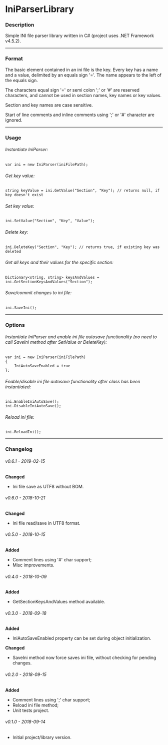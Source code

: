 # IniParserLibrary

### Description

Simple INI file parser library written in C# (project uses .NET Framework v4.5.2).

-----

### Format

The basic element contained in an ini file is the key. Every key has a name and a value, delimited by an equals sign '='. The name appears to the left of the equals sign.

The characters equal sign '=' or semi colon ';' or '#' are reserved characters, and cannot be used in section names, key names or key values.

Section and key names are case sensitive.

Start of line comments and inline comments using ';' or '#' character are ignored.

-----

### Usage

###### Instantiate IniParser:
```
var ini = new IniParser(iniFilePath);
```

###### Get key value:
```
string keyValue = ini.GetValue("Section", "Key"); // returns null, if key doesn't exist
```

###### Set key value:
```
ini.SetValue("Section", "Key", "Value");
```

###### Delete key:
```
ini.DeleteKey("Section", "Key"); // returns true, if existing key was deleted
```

###### Get all keys and their values for the specific section:
```
Dictionary<string, string> keysAndValues = ini.GetSectionKeysAndValues("Section");
```

###### Save/commit changes to ini file:
```
ini.SaveIni();
```

-----

### Options

###### Instantiate IniParser and enable ini file autosave functionality (no need to call SaveIni method after SetValue or DeleteKey):
```
var ini = new IniParser(iniFilePath)
{
    IniAutoSaveEnabled = true
};
```

###### Enable/disable ini file autosave functionality after class has been instantiated:
```
ini.EnableIniAutoSave();
ini.DisableIniAutoSave();
```

###### Reload ini file:
```
ini.ReloadIni();
```

-----

### Changelog

###### v0.6.1 - 2019-02-15

**Changed**

* Ini file save as UTF8 without BOM.

###### v0.6.0 - 2018-10-21

**Changed**

* Ini file read/save in UTF8 format.

###### v0.5.0 - 2018-10-15

**Added**

* Comment lines using '#' char support;
* Misc improvements.

###### v0.4.0 - 2018-10-09

**Added**

* GetSectionKeysAndValues method available.

###### v0.3.0 - 2018-09-18

**Added**

* IniAutoSaveEnabled property can be set during object initialization.

**Changed**

* SaveIni method now force saves ini file, without checking for pending changes.

###### v0.2.0 - 2018-09-15

**Added**

* Comment lines using ';' char support;
* Reload ini file method;
* Unit tests project.

###### v0.1.0 - 2018-09-14

* Initial project/library version.
